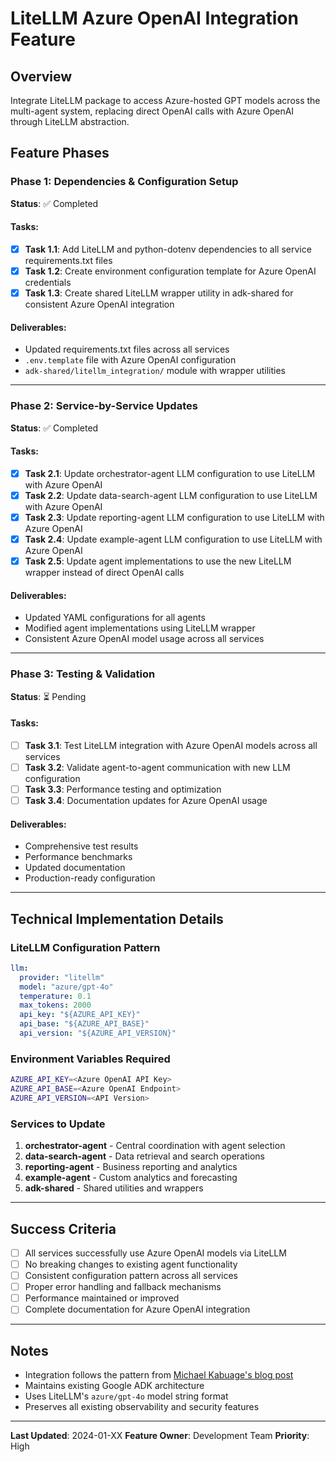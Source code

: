 # LiteLLM Azure OpenAI Integration Feature

## Overview
Integrate LiteLLM package to access Azure-hosted GPT models across the multi-agent system, replacing direct OpenAI calls with Azure OpenAI through LiteLLM abstraction.

## Feature Phases

### Phase 1: Dependencies & Configuration Setup
**Status**: ✅ Completed

#### Tasks:
- [x] **Task 1.1**: Add LiteLLM and python-dotenv dependencies to all service requirements.txt files
- [x] **Task 1.2**: Create environment configuration template for Azure OpenAI credentials
- [x] **Task 1.3**: Create shared LiteLLM wrapper utility in adk-shared for consistent Azure OpenAI integration

#### Deliverables:
- Updated requirements.txt files across all services
- `.env.template` file with Azure OpenAI configuration
- `adk-shared/litellm_integration/` module with wrapper utilities

---

### Phase 2: Service-by-Service Updates
**Status**: ✅ Completed

#### Tasks:
- [x] **Task 2.1**: Update orchestrator-agent LLM configuration to use LiteLLM with Azure OpenAI
- [x] **Task 2.2**: Update data-search-agent LLM configuration to use LiteLLM with Azure OpenAI
- [x] **Task 2.3**: Update reporting-agent LLM configuration to use LiteLLM with Azure OpenAI
- [x] **Task 2.4**: Update example-agent LLM configuration to use LiteLLM with Azure OpenAI
- [x] **Task 2.5**: Update agent implementations to use the new LiteLLM wrapper instead of direct OpenAI calls

#### Deliverables:
- Updated YAML configurations for all agents
- Modified agent implementations using LiteLLM wrapper
- Consistent Azure OpenAI model usage across all services

---

### Phase 3: Testing & Validation
**Status**: ⏳ Pending

#### Tasks:
- [ ] **Task 3.1**: Test LiteLLM integration with Azure OpenAI models across all services
- [ ] **Task 3.2**: Validate agent-to-agent communication with new LLM configuration
- [ ] **Task 3.3**: Performance testing and optimization
- [ ] **Task 3.4**: Documentation updates for Azure OpenAI usage

#### Deliverables:
- Comprehensive test results
- Performance benchmarks
- Updated documentation
- Production-ready configuration

---

## Technical Implementation Details

### LiteLLM Configuration Pattern
```yaml
llm:
  provider: "litellm"
  model: "azure/gpt-4o"
  temperature: 0.1
  max_tokens: 2000
  api_key: "${AZURE_API_KEY}"
  api_base: "${AZURE_API_BASE}"
  api_version: "${AZURE_API_VERSION}"
```

### Environment Variables Required
```bash
AZURE_API_KEY=<Azure OpenAI API Key>
AZURE_API_BASE=<Azure OpenAI Endpoint>
AZURE_API_VERSION=<API Version>
```

### Services to Update
1. **orchestrator-agent** - Central coordination with agent selection
2. **data-search-agent** - Data retrieval and search operations
3. **reporting-agent** - Business reporting and analytics
4. **example-agent** - Custom analytics and forecasting
5. **adk-shared** - Shared utilities and wrappers

---

## Success Criteria
- [ ] All services successfully use Azure OpenAI models via LiteLLM
- [ ] No breaking changes to existing agent functionality
- [ ] Consistent configuration pattern across all services
- [ ] Proper error handling and fallback mechanisms
- [ ] Performance maintained or improved
- [ ] Complete documentation for Azure OpenAI integration

---

## Notes
- Integration follows the pattern from [Michael Kabuage's blog post](https://michaelkabuage.com/blog/13-google-adk-azure)
- Maintains existing Google ADK architecture
- Uses LiteLLM's `azure/gpt-4o` model string format
- Preserves all existing observability and security features

---

**Last Updated**: 2024-01-XX
**Feature Owner**: Development Team
**Priority**: High
